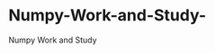  # Numpy-Work-and-Study-
Numpy Work and Study 
                
                
                                  
                                  
                                                                           
          
                                                                   
           
